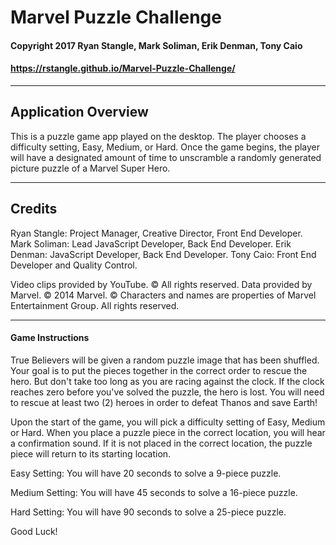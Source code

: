 # Marvel Puzzle Challenge

#### Copyright 2017 Ryan Stangle, Mark Soliman, Erik Denman, Tony Caio
#### https://rstangle.github.io/Marvel-Puzzle-Challenge/


-----------------------------------------


## Application Overview
This is a puzzle game app played on the desktop. The player chooses a difficulty setting, Easy, Medium, or Hard.  Once the game begins, the player will have a designated amount of time to unscramble a randomly generated picture puzzle of a Marvel Super Hero.  


-----------------------------------------


## Credits
Ryan Stangle: Project Manager, Creative Director, Front End Developer.
Mark Soliman: Lead JavaScript Developer, Back End Developer.
Erik Denman: JavaScript Developer, Back End Developer.
Tony Caio: Front End Developer and Quality Control.

Video clips provided by YouTube. © All rights reserved.
Data provided by Marvel. © 2014 Marvel. © Characters and names are properties of Marvel Entertainment Group. All rights reserved.


-----------------------------------------


#### Game Instructions


True Believers will be given a random puzzle image that has been shuffled. Your goal is to put the pieces together in the correct order to rescue the hero. But don't take too long as you are racing against the clock. If the clock reaches zero before you've solved the puzzle, the hero is lost. You will need to rescue at least two (2) heroes in order to defeat Thanos and save Earth!

Upon the start of the game, you will pick a difficulty setting of Easy, Medium or Hard. When you place a puzzle piece in the correct location, you will hear a confirmation sound. If it is not placed in the correct location, the puzzle piece will return to its starting location.

Easy Setting:
You will have 20 seconds to solve a 9-piece puzzle.

Medium Setting:
You will have 45 seconds to solve a 16-piece puzzle.

Hard Setting:
You will have 90 seconds to solve a 25-piece puzzle.

Good Luck!
